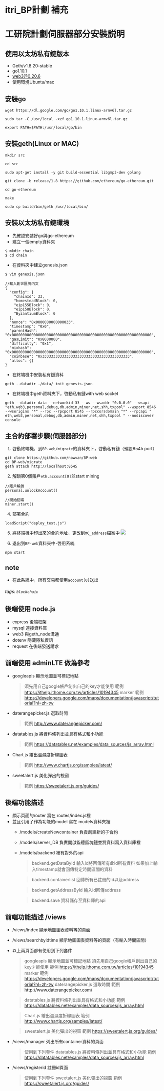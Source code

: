 #  itri_BP計劃 補充

# 工研院計劃伺服器部分安裝説明
## 使用以太坊私有鏈版本
*  Geth/v1.8.20-stable
*  go1.10.1
*  web3@0.20.6
*  使用環境Ubuntu/mac


## 安裝go
```shell=
wget https://dl.google.com/go/go1.10.1.linux-armv6l.tar.gz

sudo tar -C /usr/local -xzf go1.10.1.linux-armv6l.tar.gz

export PATH=$PATH:/usr/local/go/bin
```

## 安裝geth(Linux or MAC)

```shell=
mkdir src

cd src

sudo apt-get install -y git build-essential libgmp3-dev golang

git clone -b release/1.8 https://github.com/ethereum/go-ethereum.git

cd go-ethereum

make

sudo cp build/bin/geth /usr/local/bin/

```


## 安裝以太坊私有鏈環境
* 先確認安裝好go與go-ethereum
* 建立一個empty資料夾
```shell=
$ mkdir chain
$ cd chain
```
* 在資料夾中建立genesis.json
```
$ vim genesis.json

//輸入創世區塊内文
{
  "config": {
    "chainId": 33,
    "homesteadBlock": 0,
    "eip155Block": 0,
    "eip158Block": 0,
    "ByzantiumBlock": 0 
  },
  "nonce": "0x0000000000000033",
  "timestamp": "0x0",
  "parentHash": "0x0000000000000000000000000000000000000000000000000000000000000000",
  "gasLimit": "0x8000000",
  "difficulty": "0x1",
  "mixhash": "0x0000000000000000000000000000000000000000000000000000000000000000",
  "coinbase": "0x3333333333333333333333333333333333333333",
  "alloc": {}
}

```

* 在終端機中安裝私有鏈資料
```shell=
geth --datadir ./data/ init genesis.json
```

* 在終端機中geth資料夾下，啓動私有鏈with web socket

```shell=
geth --datadir data --networkid 33 --ws --wsaddr "0.0.0.0" --wsapi "eth,web3,personal,debug,db,admin,miner,net,shh,txpool" --wsport 8546 --wsorigins "*" --rpc --rpcport 8545 --rpccorsdomain "*" --rpcapi " eth,web3,personal,debug,db,admin,miner,net,shh,txpool " --nodiscover console
```



## 主合約部署步驟(伺服器部分)
1. 啓動終端機，到`BP-web/migrate`的資料夾下，啓動私有鏈（預設8545 port）
```shell=
git clone https://github.com/nowvan/BP-web
cd BP-web/migrate
geth attach http://localhost:8545
```

2. 解鎖第0個賬戶`eth.account[0]`並start mining
```shell=
//賬戶解鎖
personal.unlockAccount()

//開始挖礦
miner.start()
```
4. 部署合約
```shell=
loadScript("deploy_test.js")
```

5. 將終端機中印出來的合約地址，更改到`MC_address`檔案中
![](https://i.imgur.com/TbZkMZV.png)

6. 退出到`BP-web`資料夾中-啓用系統
```shell=
npm start
```

## note
* 在此系統中，所有交易都使用`account[0]`送出

###### tags: `blockchain`


## 後端使用 node.js 
- express 後端框架
- mysql 連接資料庫
- web3 與geth_node溝通
- dotenv 隱藏隱私資訊
- request 在後端發送請求


## 前端使用 adminLTE 做為參考
- googleapis 顯示地圖並可標記地點
    >須先用自己google帳戶創出自己的key才能使用
範例 https://ithelp.ithome.com.tw/articles/10194345
marker 
範例 https://developers.google.com/maps/documentation/javascript/tutorial?hl=zh-tw
- daterangepicker.js 選取時間
    > 範例 http://www.daterangepicker.com/
- datatables.js 將資料條列出並具有格式和小功能
    > 範例 https://datatables.net/examples/data_sources/js_array.html
- Chart.js 繪出溫濕度折線圖表
    > 範例 http://www.chartjs.org/samples/latest/
- sweetalert.js 美化彈出的視窗
    > 範例 https://sweetalert.js.org/guides/

## 後端功能描述
- 顯示頁面的router 寫在 routes/index.js裡
- 並且引用了作為功能的model 寫在 models資料夾裡
    - /models/createNewcontainer 負責創建新的子合約
    - /models/server_DB 負責開啟監聽區塊鏈並將資料寫入資料庫裡
    - /models/backend 裡有對外的api
        >backend.getDataById 
        輸入id將回傳所有此id所有資料 
        如果加上輸入timestamp就會回傳特定時間區間的資料
            
        >backend.containerlist
        回傳所有已註冊的id以及address
        
        >backend.getAddressById
        輸入id回傳address

        >backend.save
        資料儲存至資料庫的api


## 前端功能描述 /views

- /views/index 顯示地圖圖表資料等的頁面
- /views/searchbyidtime 顯示地圖圖表資料等的頁面（有輸入時間區間）

- 以上兩頁面都有使用到下列套件
    >googleapis 顯示地圖並可標記地點
    須先用自己google帳戶創出自己的key才能使用
範例 https://ithelp.ithome.com.tw/articles/10194345
marker 
範例 https://developers.google.com/maps/documentation/javascript/tutorial?hl=zh-tw
    >daterangepicker.js 選取時間
    範例 http://www.daterangepicker.com/
     
    > datatables.js 將資料條列出並具有格式和小功能
    範例 https://datatables.net/examples/data_sources/js_array.html
     
    > Chart.js 繪出溫濕度折線圖表
    範例 http://www.chartjs.org/samples/latest/
    
    > sweetalert.js 美化彈出的視窗
    範例 https://sweetalert.js.org/guides/

- /views/manager 列出所有container資料的頁面
    >使用到下列套件
    datatables.js 將資料條列出並具有格式和小功能
    範例 https://datatables.net/examples/data_sources/js_array.html

- /views/registerid 註冊id頁面
    >使用到下列套件
    sweetalert.js 美化彈出的視窗
    範例 https://sweetalert.js.org/guides/
